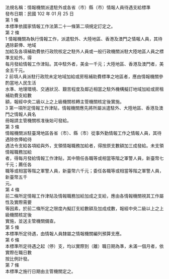 法規名稱：情報機關派遣駐外或各省（市）縣（市）情報人員待遇支給標準  
發布日期：民國 102 年 01 月 25 日  
第 1 條  
本標準依國家情報工作法第二十一條第二項規定訂定之。  
第 2 條  
1 情報機關為執行情報工作，派遣駐外、大陸地區、香港及澳門之情報人員，其待遇除薪俸、地域  
加給及各項補助費依行政院核定之駐外人員或一般行政機關派駐大陸地區人員之標準支給外，得  
每月發給情報工作津貼。其中駐外者，美金一千元；大陸地區、香港及澳門者，美金五千元。  
2 前項人員派駐行政院未定地域加給或房租補助費標準之地區者，應由情報機關參酌當地人民生活  
水準、地理環境、交通狀況、艱苦程度及鄰近相當之駐外機構擬訂地域加給或房租補助費支給數  
額，報經中央二級以上之上級機關核轉主管機關核定後實施。  
3 第一項所定情報工作津貼，情報機關應先將所屬派遣駐外、大陸地區、香港及澳門之情報人員名  
冊報請主管機關核准後始可發給。  
第 3 條  
情報機關派駐臺灣地區各省（市）、縣（市）從事外勤情報工作之情報人員，其待遇除依俸給待  
遇法令支給各項給與外，支領情報職務加給者，得按原支數額加三成發給。未支領情報職務加給  
者，得每月發給情報工作津貼，其中簡任各職等或相當等階之軍警人員，新臺幣七千元；薦任各  
職等或相當等階之軍警人員，新臺幣六千元；委任各職等或相當等階之軍警人員，新臺幣五千  
元。  
第 4 條  
前二條所定情報工作津貼及情報職務加給加成之支給，應由各情報機關視其工作屬性及實際需要  
等因素，於前二條所定之限度內擬訂支給數額及加成成數，報經中央二級以上之上級機關核定後  
實施，並送主管機關備查。  
第 5 條  
本標準所定待遇，由情報人員隸屬之情報機關編列預算支應。  
第 6 條  
本標準所定待遇之起（停）支，均以實際到（離）職日期為準，未滿一個月者，依實際在職日數  
按比例計發。  
第 7 條  
本標準之施行日期由主管機關定之。  


